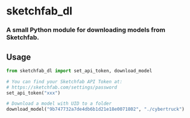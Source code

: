 # sketchfab_dl
### A small Python module for downloading models from Sketchfab.

## Usage
```python
from sketchfab_dl import set_api_token, download_model

# You can find your Sketchfab API Token at:
# https://sketchfab.com/settings/password
set_api_token("xxx")

# Download a model with UID to a folder
download_model("9b747732a7de4db6b1d21e18e0071802", "./cybertruck")
```